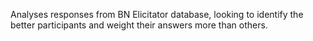 Analyses responses from BN Elicitator database, looking to identify the better participants and weight their answers more than others.
